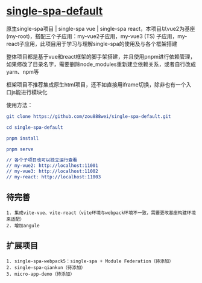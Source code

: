 # [single-spa-default](https://github.com/zou888wei/single-spa-default)
原生single-spa项目 | single-spa vue | single-spa react，本项目以vue2为基座(my-root)，搭配三个子应用：my-vue2子应用，my-vue3 (TS) 子应用，my-react子应用，此项目用于学习与理解single-spa的使用及与各个框架搭建

整体项目都是基于vue和react框架的脚手架搭建，并且使用pnpm进行依赖管理，如果修改了目录名字，需要删除node_modules重新建立依赖关系，或者自行改成yarn、npm等

框架项目不推荐集成原生html项目，还不如直接用iframe切换，除非也有一个入口js能进行模块化

使用方法：

```cmake
git clone https://github.com/zou888wei/single-spa-default.git

cd single-spa-default

pnpm install

pnpm serve

// 各个子项目也可以独立运行查看
// my-vue2: http://localhost:11001
// my-vue3: http://localhost:11002
// my-react: http://localhost:11003
```

## 待完善

```
1. 集成vite-vue、vite-react（vite环境与webpack环境不一致，需要更改基座构建环境来适配）
2. 增加angule
```

## 扩展项目

```
1. single-spa-webpack5：single-spa + Module Federation（待添加）
2. single-spa-qiankun（待添加）
3. micro-app-demo（待添加）
```

